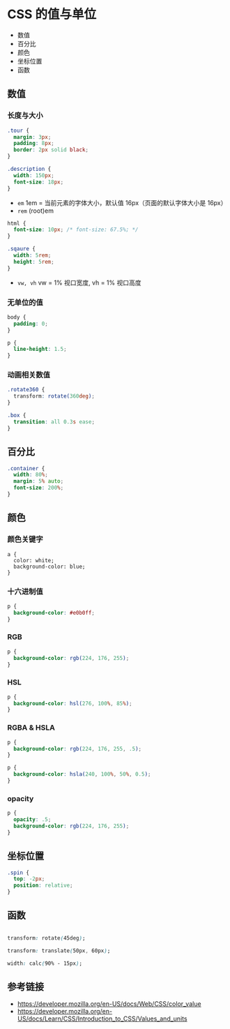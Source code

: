 # CSS 的值与单位

* 数值
* 百分比
* 颜色
* 坐标位置
* 函数

## 数值
### 长度与大小
```css
.tour {
  margin: 3px;
  padding: 8px;
  border: 2px solid black;
}

.description {
  width: 150px;
  font-size: 18px;
}
```
* `em` 1em = 当前元素的字体大小，默认值 16px（页面的默认字体大小是 16px）
* `rem` (root)em
```css
html {
  font-size: 10px; /* font-size: 67.5%; */
}

.sqaure {
  width: 5rem;
  height: 5rem;
}
```
* `vw, vh` vw = 1% 视口宽度, vh = 1% 视口高度

### 无单位的值
```css
body {
  padding: 0;
}

p {
  line-height: 1.5;
}
```

### 动画相关数值
```css
.rotate360 {
  transform: rotate(360deg);
}

.box {
  transition: all 0.3s ease;
}
```

## 百分比
```css
.container {
  width: 80%;
  margin: 5% auto;
  font-size: 200%;
}
```

## 颜色
### 颜色关键字
```
a {
  color: white;
  background-color: blue;
}
```
### 十六进制值
```css
p {
  background-color: #e0b0ff;
}
```
### RGB
```css
p {
  background-color: rgb(224, 176, 255);
}
```

### HSL
```css
p {
  background-color: hsl(276, 100%, 85%);
}
```

### RGBA & HSLA
```css
p {
  background-color: rgb(224, 176, 255, .5);
}
```
```css
p {
  background-color: hsla(240, 100%, 50%, 0.5);
}
```

### opacity
```css
p {
  opacity: .5;
  background-color: rgb(224, 176, 255);
}
```

## 坐标位置
```css
.spin {
  top: -2px;
  position: relative;
}
```

## 函数
```css

transform: rotate(45deg);

transform: translate(50px, 60px);

width: calc(90% - 15px);

```

## 参考链接
* https://developer.mozilla.org/en-US/docs/Web/CSS/color_value
* https://developer.mozilla.org/en-US/docs/Learn/CSS/Introduction_to_CSS/Values_and_units
